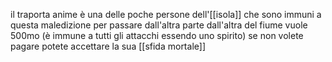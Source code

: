 il traporta anime è una delle poche persone dell'[[isola]] che sono immuni a questa maledizione
per passare dall'altra parte dall'altra del fiume vuole 500mo (è immune a tutti gli attacchi essendo uno spirito) se non volete pagare potete accettare la sua [[sfida mortale]] 